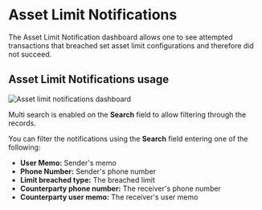 # Asset Limit Notifications

The Asset Limit Notification dashboard allows one to see attempted transactions that breached set asset limit configurations and therefore did not succeed.

## Asset Limit Notifications usage 

![Asset limit notifications dashboard](/img/dashboard/asset-limits/notifications.png)

Multi search is enabled on the **Search** field to allow filtering through the records.

You can filter the notifications using the **Search** field entering one of the following:

- **User Memo:**  Sender's memo
- **Phone Number:** Sender's phone number
- **Limit breached type:** The breached limit 
- **Counterparty phone number:** The receiver's phone number
- **Counterparty user memo:** The receiver's user memo
